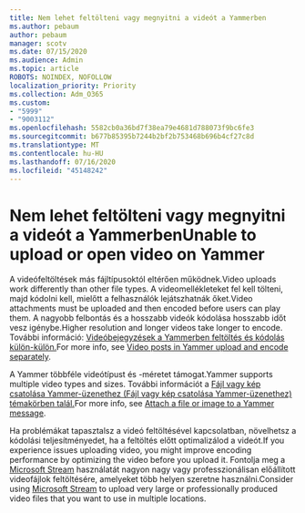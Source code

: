 ```yaml
---
title: Nem lehet feltölteni vagy megnyitni a videót a Yammerben
ms.author: pebaum
author: pebaum
manager: scotv
ms.date: 07/15/2020
ms.audience: Admin
ms.topic: article
ROBOTS: NOINDEX, NOFOLLOW
localization_priority: Priority
ms.collection: Adm_O365
ms.custom:
- "5999"
- "9003112"
ms.openlocfilehash: 5582cb0a36bd7f38ea79e4681d788073f9bc6fe3
ms.sourcegitcommit: b677b85395b7244b2bf2b753468b696b4cf27c8d
ms.translationtype: MT
ms.contentlocale: hu-HU
ms.lasthandoff: 07/16/2020
ms.locfileid: "45148242"
---
```

# <a name="unable-to-upload-or-open-video-on-yammer"></a><span data-ttu-id="2a746-102">Nem lehet feltölteni vagy megnyitni a videót a Yammerben</span><span class="sxs-lookup"><span data-stu-id="2a746-102">Unable to upload or open video on Yammer</span></span>

<span data-ttu-id="2a746-103">A videófeltöltések más fájltípusoktól eltérően működnek.</span><span class="sxs-lookup"><span data-stu-id="2a746-103">Video uploads work differently than other file types.</span></span> <span data-ttu-id="2a746-104">A videomellékleteket fel kell tölteni, majd kódolni kell, mielőtt a felhasználók lejátszhatnák őket.</span><span class="sxs-lookup"><span data-stu-id="2a746-104">Video attachments must be uploaded and then encoded before users can play them.</span></span> <span data-ttu-id="2a746-105">A nagyobb felbontás és a hosszabb videók kódolása hosszabb időt vesz igénybe.</span><span class="sxs-lookup"><span data-stu-id="2a746-105">Higher resolution and longer videos take longer to encode.</span></span> <span data-ttu-id="2a746-106">További információ: [Videóbejegyzések a Yammerben feltöltés és kódolás külön-külön.](https://support.microsoft.com/office/video-posts-in-yammer-upload-and-encode-separately-5b3a348e-3a0a-4c4b-95b1-eabdf245ba25)</span><span class="sxs-lookup"><span data-stu-id="2a746-106">For more info, see [Video posts in Yammer upload and encode separately](https://support.microsoft.com/office/video-posts-in-yammer-upload-and-encode-separately-5b3a348e-3a0a-4c4b-95b1-eabdf245ba25).</span></span>   

<span data-ttu-id="2a746-107">A Yammer többféle videótípust és -méretet támogat.</span><span class="sxs-lookup"><span data-stu-id="2a746-107">Yammer supports multiple video types and sizes.</span></span> <span data-ttu-id="2a746-108">További információt a [Fájl vagy kép csatolása Yammer-üzenethez (Fájl vagy kép csatolása Yammer-üzenethez) témakörben talál.](https://support.microsoft.com/office/attach-a-file-or-image-to-a-yammer-message-f576d4d1-ad66-4ce4-9c43-46cf75978dbf)</span><span class="sxs-lookup"><span data-stu-id="2a746-108">For more info, see [Attach a file or image to a Yammer message](https://support.microsoft.com/office/attach-a-file-or-image-to-a-yammer-message-f576d4d1-ad66-4ce4-9c43-46cf75978dbf).</span></span>   

<span data-ttu-id="2a746-109">Ha problémákat tapasztalsz a videó feltöltésével kapcsolatban, növelhetsz a kódolási teljesítményedet, ha a feltöltés előtt optimalizálod a videót.</span><span class="sxs-lookup"><span data-stu-id="2a746-109">If you experience issues uploading video, you might improve encoding performance by optimizing the video before you upload it.</span></span> <span data-ttu-id="2a746-110">Fontolja meg a [Microsoft Stream](https://docs.microsoft.com/stream/overview) használatát nagyon nagy vagy professzionálisan előállított videofájlok feltöltésére, amelyeket több helyen szeretne használni.</span><span class="sxs-lookup"><span data-stu-id="2a746-110">Consider using [Microsoft Stream](https://docs.microsoft.com/stream/overview) to upload very large or professionally produced video files that you want to use in multiple locations.</span></span>
